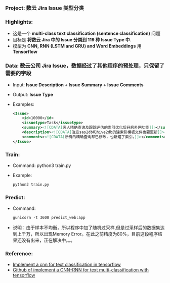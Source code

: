 ### Project: 数云 Jira Issue 类型分类

### Highlights:
  - 这是一个 **multi-class text classification (sentence classification)** 问题
  - 目标是 **将数云 Jira 中的 Issue 分类到 119 种 Issue Type 中**.
  - 模型为 **CNN, RNN (LSTM and GRU) and Word Embeddings** 用 **Tensorflow** 

### Data: 数云公司 Jira Issue，数据经过了其他程序的预处理，只保留了需要的字段
  - Input: **Issue Description + Issue Summary + Issue Comments**
  - Output: **Issue Type**
  - Examples:
    
    ```xml
    <Issue>
        <id>10000</id>
        <issuetype>Task</issuetype>
        <summary><![CDATA[客人精确查询及跟踪评估的索引优化后开启外网功能]]></summary>
        <description><![CDATA[注意sas2db和hive2db的建索引模板文件也要更新]]></description>
        <comments><![CDATA[所有的精确查询都已修改，也新建了索引。]]></comments>
    </Issue>
    ```

    
### Train:
  - Command: python3 train.py
  - Example: 
    
    ```bash
    python3 train.py
    ```

### Predict:
  - Command: 
  
    ```
    gunicorn -t 3600 predict_web:app
    ```
  - 说明：由于样本不均衡，所以程序中加了随机过采样,但是过采样后的数据集达到上千万，所以出现Memory Error。在此之前精度为80%，目前这段程序结果还没有出来，正在解决中。。。


  
### Reference:
- [Implement a cnn for text classification in tensorflow](http://www.wildml.com/2015/12/implementing-a-cnn-for-text-classification-with-tensorflow/)
- [Github of implement a CNN-RNN for text multi-classification with tensorflow](https://github.com/jiegzhan/multi-class-text-classification-cnn-rnn)
